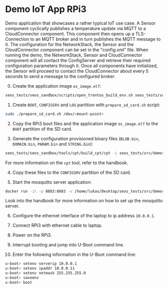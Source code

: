 # Demo IoT App RPi3

Demo application that showcases a rather typical IoT use case. A Sensor
component cyclically publishes a temperature update via MQTT to a
CloudConnector component. This component then opens up a TLS-Connection to an
MQTT broker and in turn publishes the MQTT message to it. The configuration for
the NetworkStack, the Sensor and the CloudConnector component can be
set in the "config.xml" file. When running the demo, the
NetworkStack, Sensor and CloudConnector component will all contact the ConfigServer
and retrieve their required configuration parameters through it. Once all
components have initialized, the Sensor will proceed to contact the
CloudConnector about every 5 seconds to send a message to the configured broker.

0. Create the application image `os_image.elf`:

```bash
seos_tests/seos_sandbox/scripts/open_trentos_build_env.sh seos_tests/seos_sandbox/build-system.sh seos_tests/src/demos/demo_iot_app_rpi3 rpi3 build-rpi3-Debug-demo_iot_app_rpi3 -DCMAKE_BUILD_TYPE=Debug
```

1. Create `BOOT`, `CONFIGSRV` and `LOG` partition with `prepare_sd_card.sh` script:

```bash
sudo ./prepare_sd_card.sh /dev/<mount-point>
```

2. Copy the RPi3 boot files and the application image `os_image.elf` to the `BOOT`
partition of the SD card.

3. Generate the configuration provisioned binary files (`BLOB.bin`, `DOMAIN.bin`,
`PARAM.bin` and `STRING.bin`):

```bash
seos_tests/seos_sandbox/tools/cpt/build_cpt/cpt -i seos_tests/src/demos/demo_iot_app_rpi3/configuration/config.xml
```

For more information on the `cpt` tool, refer to the handbook.

4. Copy these files to the `CONFIGSRV` partition of the SD card.

5. Start the mosquitto server application:

```bash
docker run -it -p 8883:8883 -v /home/lukas/Desktop/seos_tests/src/demos/demo_iot_app_rpi3/mosquitto_configuration:/mosquitto/config/ eclipse-mosquitto
```

Look into the handbook for more information on how to set up the mosquitto
server.

6. Configure the ethernet interface of the laptop to ip address `10.0.0.1`.

7. Connect RPi3 with ethernet cable to laptop.

8. Power on the RPi3.

9. Interrupt booting and jump into U-Boot command line.

10. Enter the following information in the U-Boot command line:

```bash
u-boot> setenv serverip 10.0.0.1
u-boot> setenv ipaddr 10.0.0.11
u-boot> setenv netmask 255.255.255.0
u-boot> saveenv
u-boot> boot
```
